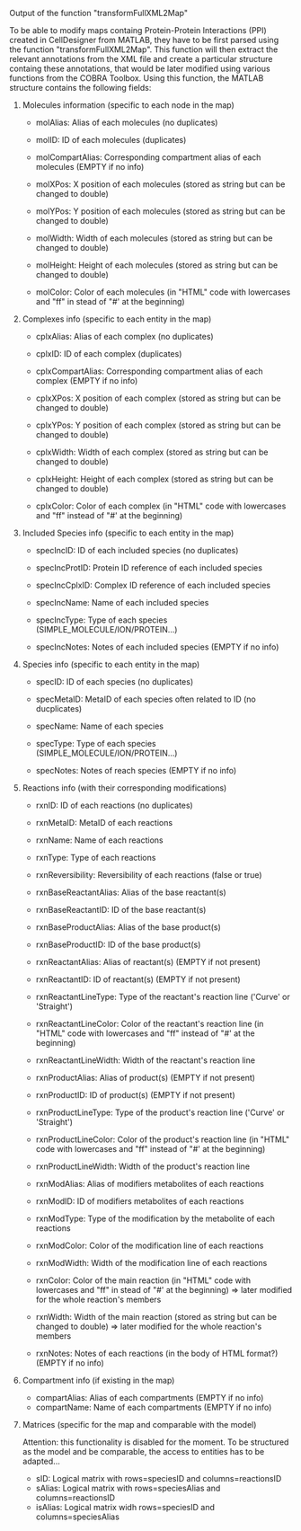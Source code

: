 Output of the function "transformFullXML2Map"

To be able to modify maps containg Protein-Protein Interactions (PPI)
created in CellDesigner from MATLAB, they have to be first parsed using the
function "transformFullXML2Map".
This function will then extract the relevant annotations from the XML file
and create a particular structure containg these annotations, that would
be later modified using various functions from the COBRA Toolbox.
Using this function, the MATLAB structure contains the following fields:

1. Molecules information (specific to each node in the map)

   - molAlias:               Alias of each molecules (no duplicates)

   - molID:                  ID of each molecules (duplicates)

   - molCompartAlias:        Corresponding compartment alias of each
                          molecules (EMPTY if no info)

   - molXPos:                X position of each molecules (stored as
                          string but can be changed to double)

   - molYPos:                Y position of each molecules (stored as
                          string but can be changed to double)

   - molWidth:               Width of each molecules (stored as string
                          but can be changed to double)

   - molHeight:              Height of each molecules (stored as string
                          but can be changed to double)

   - molColor:               Color of each molecules (in "HTML" code
                          with lowercases and "ff" in stead of "#' at
                          the beginning)

2. Complexes info (specific to each entity in the map)

   - cplxAlias:              Alias of each complex (no duplicates)

   - cplxID:                 ID of each complex (duplicates)

   - cplxCompartAlias:       Corresponding compartment alias of each
                          complex (EMPTY if no info)

   - cplxXPos:               X position of each complex (stored as
                          string but can be changed to double)

   - cplxYPos:               Y position of each complex (stored as
                          string but can be changed to double)

   - cplxWidth:              Width of each complex (stored as string
                          but can be changed to double)

   - cplxHeight:             Height of each complex (stored as string
                          but can be changed to double)

   - cplxColor:              Color of each complex (in "HTML" code with
                          lowercases and "ff" instead of "#' at
                          the beginning)

3. Included Species info (specific to each entity in the map)

   - specIncID:              ID of each included species (no duplicates)

   - specIncProtID:          Protein ID reference of each included
                          species

   - specIncCplxID:          Complex ID reference of each included
                          species

   - specIncName:            Name of each included species

   - specIncType:            Type of each species
                          (SIMPLE_MOLECULE/ION/PROTEIN...)

   - specIncNotes:           Notes of each included species
                          (EMPTY if no info)

4. Species info (specific to each entity in the map)

   - specID:                 ID of each species (no duplicates)

   - specMetaID:             MetaID of each species often related to
                          ID (no ducplicates)

   - specName:               Name of each species

   - specType:               Type of each species
                          (SIMPLE_MOLECULE/ION/PROTEIN...)

   - specNotes:              Notes of reach species (EMPTY if no info)

5. Reactions info (with their corresponding modifications)

   - rxnID:                  ID of each reactions (no duplicates)

   - rxnMetaID:              MetaID of each reactions

   - rxnName:                Name of each reactions

   - rxnType:                Type of each reactions

   - rxnReversibility:       Reversibility of each reactions (false or
                          true)

   - rxnBaseReactantAlias:   Alias of the base reactant(s)

   - rxnBaseReactantID:      ID of the base reactant(s)

   - rxnBaseProductAlias:    Alias of the base product(s)

   - rxnBaseProductID:       ID of the base product(s)

   - rxnReactantAlias:       Alias of reactant(s) (EMPTY if not present)

   - rxnReactantID:          ID of reactant(s) (EMPTY if not present)

   - rxnReactantLineType:    Type of the reactant's reaction line
                          ('Curve' or 'Straight')

   - rxnReactantLineColor:   Color of the reactant's reaction line
                          (in "HTML" code with lowercases and "ff"
                          instead of "#' at the beginning)

   - rxnReactantLineWidth:   Width of the reactant's reaction line

   - rxnProductAlias:        Alias of product(s) (EMPTY if not present)

   - rxnProductID:           ID of product(s) (EMPTY if not present)

   - rxnProductLineType:     Type of the product's reaction line
                          ('Curve' or 'Straight')

   - rxnProductLineColor:    Color of the product's reaction line
                          (in "HTML" code with lowercases and "ff"
                          instead of "#' at the beginning)

   - rxnProductLineWidth:    Width of the product's reaction line

   - rxnModAlias:            Alias of modifiers metabolites of each
                          reactions

   - rxnModID:               ID of modifiers metabolites of each
                          reactions

   - rxnModType:             Type of the modification by the metabolite
                          of each reactions

   - rxnModColor:            Color of the modification line of each
                          reactions

   - rxnModWidth:            Width of the modification line of each
                          reactions

   - rxnColor:               Color of the main reaction (in "HTML" code
                          with lowercases and "ff" in stead of "#' at
                          the beginning) => later modified for the
                          whole reaction's members

   - rxnWidth:               Width of the main reaction (stored as
                          string but can be changed to double)
                          => later modified for the whole reaction's
                          members

   - rxnNotes:               Notes of each reactions (in the body of
                          HTML format?) (EMPTY if no info)

6. Compartment info (if existing in the map)

   - compartAlias:           Alias of each compartments
                          (EMPTY if no info)
   - compartName:            Name of each compartments
                          (EMPTY if no info)

7. Matrices (specific for the map and comparable with the model)

    Attention: this functionality is disabled for the moment. To be
    structured as the model and be comparable, the access to entities
    has to be adapted...


   - sID:                   Logical matrix with rows=speciesID and
                          columns=reactionsID
   - sAlias:                Logical matrix with rows=speciesAlias and
                          columns=reactionsID
   - isAlias:               Logical matrix widh rows=speciesID and
                          columns=speciesAlias
